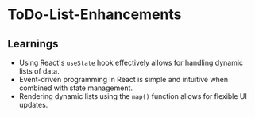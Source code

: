 # ToDo-List-Enhancements

## Learnings
- Using React's `useState` hook effectively allows for handling dynamic lists of data.
- Event-driven programming in React is simple and intuitive when combined with state management.
- Rendering dynamic lists using the `map()` function allows for flexible UI updates.
